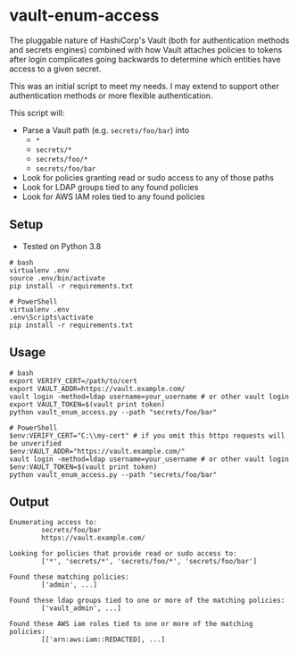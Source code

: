 # vault-enum-access

The pluggable nature of HashiCorp's Vault (both for authentication methods and secrets engines) combined with how Vault attaches policies to tokens after login complicates going backwards to determine which entities have access to a given secret.

This was an initial script to meet my needs. I may extend to support other authentication methods or more flexible authentication.

This script will:
* Parse a Vault path (e.g. `secrets/foo/bar`) into
  * `*`
  * `secrets/*`
  * `secrets/foo/*`
  * `secrets/foo/bar`
* Look for policies granting read or sudo access to any of those paths
* Look for LDAP groups tied to any found policies
* Look for AWS IAM roles tied to any found policies 

## Setup
* Tested on Python 3.8
```
# bash
virtualenv .env
source .env/bin/activate
pip install -r requirements.txt

# PowerShell
virtualenv .env
.env\Scripts\activate
pip install -r requirements.txt
```

## Usage

```
# bash
export VERIFY_CERT=/path/to/cert
export VAULT_ADDR=https://vault.example.com/
vault login -method=ldap username=your_username # or other vault login
export VAULT_TOKEN=$(vault print token)
python vault_enum_access.py --path "secrets/foo/bar"

# PowerShell
$env:VERIFY_CERT="C:\\my-cert" # if you omit this https requests will be unverified
$env:VAULT_ADDR="https://vault.example.com/"
vault login -method=ldap username=your_username # or other vault login
$env:VAULT_TOKEN=$(vault print token)
python vault_enum_access.py --path "secrets/foo/bar"
```

## Output

```
Enumerating access to:
        secrets/foo/bar
        https://vault.example.com/

Looking for policies that provide read or sudo access to:
        ['*', 'secrets/*', 'secrets/foo/*', 'secrets/foo/bar']

Found these matching policies:
        ['admin', ...]

Found these ldap groups tied to one or more of the matching policies:
        ['vault_admin', ...]

Found these AWS iam roles tied to one or more of the matching policies:
        [['arn:aws:iam::REDACTED], ...]
```
